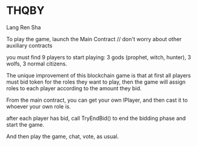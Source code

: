 # THQBY
Lang Ren Sha


To play the game, launch the Main Contract // don't worry about other auxiliary contracts

you must find 9 players to start playing: 3 gods (prophet, witch, hunter), 3 wolfs, 3 normal citizens.

The unique improvement of this blockchain game is that at first all players must bid token for the roles they want to play, then the game will assign roles to each player according to the amount they bid.

From the main contract, you can get your own IPlayer, and then cast it to whoever your own role is. 

after each player has bid, call TryEndBid() to end the bidding phase and start the game.

And then play the game, chat, vote, as usual. 



